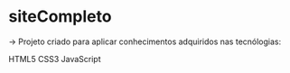 # siteCompleto
-> Projeto criado para aplicar conhecimentos adquiridos nas tecnólogias:

HTML5
CSS3
JavaScript